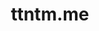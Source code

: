 ---
title: ttntm.me
pType: Web Design
pURL: https://ttntm.me
weight: 3
images:
    - img/uploads/website.jpg
---